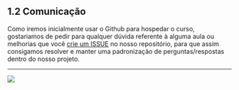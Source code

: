 ## 1.2 Comunicação

Como iremos inicialmente usar o Github para hospedar o curso, gostariamos de pedir para qualquer dúvida referente à alguma aula ou melhorias que você [crie um ISSUE](https://github.com/GiganteDev/Arduino-LED-LDR/issues/new) no nosso repositório, para que assim consigamos resolver e manter uma padronização de perguntas/respostas dentro do nosso projeto.

---
<a href="/src/2-Ambiente/1-Material-necessario.md"><img src="https://img.shields.io/badge/%E2%9E%94%20-Continuar-fff"/></a>